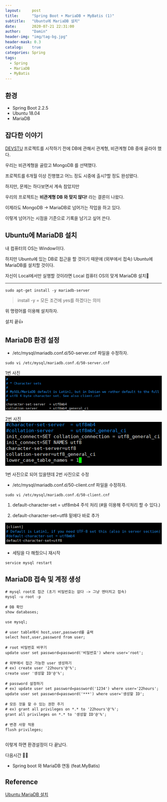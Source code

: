 ```yaml
---
layout:     post
title:      "Spring Boot + MariaDB + MyBatis (1)"
subtitle:   "Ubuntu에 MariaDB 설치"
date:       2020-07-21 22:31:00
author:     "Damin"
header-img: "img/tag-bg.jpg"
header-mask: 0.3
catalog:    true
categories: Spring
tags:
  - Spring
  - MariaDB
  - MyBatis
---
```


## 환경

- Spring Boot 2.2.5
- Ubuntu 18.04
- MariaDB

## 잡다한 이야기

[DEVSTU](https://devstu.co.kr/) 프로젝트를 시작하기 전에 DB에 관해서 관계형, 비관계형 DB 중에 골라야 했다.

우리는 비관계형을 골랐고 MongoDB 를 선택했다.

프로젝트를 6개월 이상 진행했고 어느 정도 시중에 출시?할 정도 완성됐다.

하지만, 문제는 하다보면서 계속 참았지만 

우리의 프로젝트는 **비관계형 DB 와 맞지 않다!** 라는 결론이 나왔다.

이제라도 MongoDB -> MariaDB로 넘어가는 작업을 하고 있다.

이렇게 넘어가는 시점을 기준으로 기록을 남기고 싶어 쓴다.

## Ubuntu에 MariaDB 설치

내 컴퓨터의 OS는 Window이다.

하지만 Ubuntu에 있는 DB로 접근을 할 것이기 때문에 (외부에서 접속) Ubuntu에 MariaDB를 설치할 것이다.

자신이 Local에서만 실행할 것이라면 Local 컴퓨터 OS의 맞게 MariaDB 설치👨

---

```
sudo apt-get install -y mariadb-server
```

> install -y = 모든 조건에 yes를 하겠다는 의미

위 명령어를 이용해 설치하자.

설치 끝👍

## MariaDB 환경 설정

- /etc/mysql/mariadb.conf.d/50-server.cnf 파일을 수정하자.

```
sudo vi /etc/mysql/mariadb.conf.d/50-server.cnf
```
1번 사진
![1](/img/in-post/Spring/vi1.PNG)

2번 사진
![1](/img/in-post/Spring/vi2.PNG)

1번 사진으로 되어 있을텐데 2번 사진으로 수정

- /etc/mysql/mariadb.conf.d/50-client.cnf 파일을 수정하자.

```
sudo vi /etc/mysql/mariadb.conf.d/50-client.cnf
```

1. default-character-set = utf8mb4 주석 처리 (#을 이용해 주석처리 할 수 있다.)

1. default-character-set=utf8 밑에다 바로 추가

![1](/img/in-post/Spring/vi3.PNG)


- 세팅을 다 해줬으니 재시작

```
service mysql restart
```

## MariaDB 접속 및 계정 생성

```
# mysql root로 접근 (초기 비밀번호는 없다 -> 그냥 엔터치고 접속)
mysql -u root -p

# DB 확인
show databases;

use mysql;

# user table에서 host,user,password를 출력
select host,user,password from user;

# root 비밀번호 바꾸기
update user set password=password('비밀번호') where user='root';

# 외부에서 접근 가능한 user 생성하기
# ex) create user '22hours'@'%';
create user '생성할 ID'@'%';

# password 설정하기
# ex) update user set password=password('1234') where user='22hours';
update user set password=password('***') where user='생성할 ID';

# 모든 것을 할 수 있는 권한 주기
# ex) grant all privileges on *.* to '22hours'@'%';
grant all privileges on *.* to '생성할 ID'@'%';

# 변경 사항 적용
flush privileges;
 
```

이렇게 하면 환경설정이 다 끝났다.

다음시간 👨‍💻

- Spring boot 와 MariaDB 연동 (feat.MyBatis)

## Reference

[Ubuntu MariaDB 설치](https://nowonbun.tistory.com/423)

<script src="https://utteranc.es/client.js" repo="damin8/blog-comment" issue-term="title" label="Comment" theme="github-light" crossorigin="anonymous" async>
</script>


